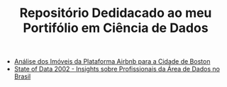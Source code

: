 <h1 align="center">Repositório Dedidacado ao meu Portifólio em Ciência de Dados</h1>
<br>

- [Análise dos Imóveis da Plataforma Airbnb para a Cidade de Boston](https://github.com/filiphe-ds/data-science/tree/main/An%C3%A1lise%20Airbnb)
- [State of Data 2002 - Insights sobre Profissionais da Área de Dados no Brasil](https://github.com/filiphe-ds/data-science/tree/main/Kaggle%20-%20State%20of%20Data%202022)
